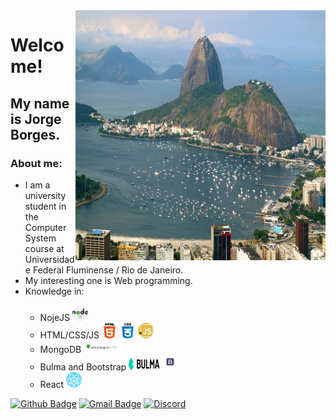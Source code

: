 <img align="right" width="400" height="400" src="public/images/vista-do-morro-do-corcovado-brasil.jpg">

# Welcome!

## My name is **Jorge Borges**.



### About me:
<ul>
    <li> I am a university student in the Computer System course at Universidade Federal Fluminense / Rio de Janeiro. </li>
    <li> My interesting one is Web programming.</li>
    <li>Knowledge in:</li>
        <ul>
            <li> NojeJS <img width="25" height="25" src="public/images/nodejs_brand.png"></li>
            <li> HTML/CSS/JS <img width="25" height="25" src="public/images/html-5.png"> <img width="25" height="25" src="public/images/css3_brand.png"> <img width="25" height="25" src="public/images/javascript_brand.png"></li>
            <li> MongoDB <img width="60" height="20" src="public/images/mongoDB_brand.png"> </li>
            <li> Bulma and Bootstrap <img width="50" height="20" src="public/images/bulma_brand.png"> <img width="25" height="25" src="public/images/bootstrap_brand.png"></li>
            <li> React <img width="25" height="25" src="public/images/react_brand.png"> </li>
        </ul>
</ul>

[![Github Badge](https://img.shields.io/badge/-Github-000?style=flat-square&logo=Github&logoColor=white&link=link_do_seu_perfil_no_github)](https://github.com/JorgeLAB/) [![Gmail Badge](https://img.shields.io/badge/-Gmail-c14438?style=flat-square&logo=Gmail&logoColor=white&link=mailto:seu_email)](mailto:jorgeborgesdev@gmail.com) [![Discord](https://img.shields.io/discord/760987427166748723.svg?label=&logo=discord&logoColor=ffffff&color=7389D8&labelColor=6A7EC2)](https://discord.com/channels/760987427166748723)
